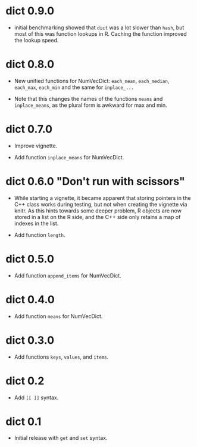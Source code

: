 # dict 0.9.0

- initial benchmarking showed that `dict` was a lot slower than `hash`, but most of this was function lookups in R. Caching the function improved the lookup speed.

# dict 0.8.0

- New unified functions for NumVecDict: `each_mean`, `each_median`, `each_max`, `each_min` and the same for `inplace_...`

- Note that this changes the names of the functions `means` and `inplace_means`, as the plural form is awkward for max and min.

# dict 0.7.0

- Improve vignette.

- Add function `inplace_means` for NumVecDict.

# dict 0.6.0 "Don't run with scissors"

- While starting a vignette, it became apparent that storing pointers
in the C++ class works during testing, but not when creating the vignette
via knitr. As this hints towards some deeper problem, R objects are now
stored in a list on the R side, and the C++ side only retains a map of indexes
in the list.

- Add function `length`.

# dict 0.5.0

- Add function `append_items` for NumVecDict.

# dict 0.4.0

- Add function `means` for NumVecDict.

# dict 0.3.0

- Add functions `keys`, `values`, and `items`.

# dict 0.2

- Add `[[ ]]` syntax.

# dict 0.1

- Initial release with `get` and `set` syntax.